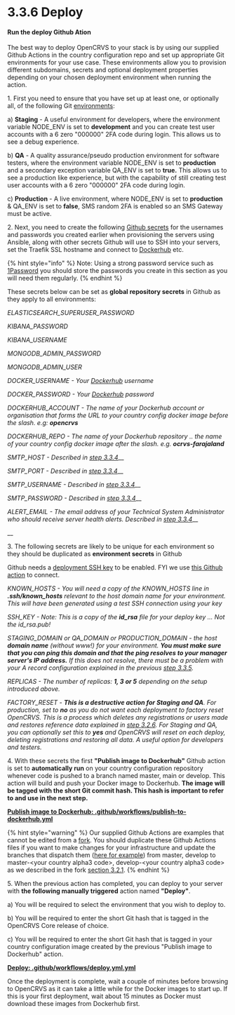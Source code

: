# 3.3.6 Deploy

#### Run the deploy Github Ation

The best way to deploy OpenCRVS to your stack is by using our supplied Github Actions in the country configuration repo and set up appropriate Git environments for your use case.  These environments allow you to provision different subdomains, secrets and optional deployment properties depending on your chosen deployment environment when running the action.



1\.  First you need to ensure that you have set up at least one, or optionally all, of the following Git [environments](https://docs.github.com/en/actions/deployment/targeting-different-environments/using-environments-for-deployment):

a) **Staging** - A useful environment for developers, where the environment variable NODE\_ENV is set to **development** and you can create test user accounts with a 6 zero "000000" 2FA code during login.  This allows us to see a debug experience.

b) **QA** - A quality assurance/pseudo production environment for software testers, where the environment variable NODE\_ENV is set to **production** and a secondary exception variable QA\_ENV is set to **true.**  This allows us to see a production like experience, but with the capability of still creating test user accounts with a 6 zero "000000" 2FA code during login.

c) **Production** - A live environment, where NODE\_ENV is set to **production** & QA\_ENV is set to **false**, SMS random 2FA is enabled so an SMS Gateway must be active.



2\.  Next, you need to create the following [Github secrets](https://docs.github.com/en/codespaces/managing-codespaces-for-your-organization/managing-encrypted-secrets-for-your-repository-and-organization-for-codespaces) for the usernames and passwords you created earlier when provisioning the servers using Ansible, along with other secrets Github will use to SSH into your servers, set the Traefik SSL hostname and connect to [Dockerhub](https://hub.docker.com/) etc.

{% hint style="info" %}
Note: Using a strong password service such as [1Password](https://1password.com/) you should store the passwords you create in this section as you will need them regularly.
{% endhint %}

These secrets below can be set as **global repository secrets** in Github as they apply to all environments:

_ELASTICSEARCH\_SUPERUSER\_PASSWORD_

_KIBANA\_PASSWORD_

_KIBANA\_USERNAME_

_MONGODB\_ADMIN\_PASSWORD_

_MONGODB\_ADMIN\_USER_

_DOCKER\_USERNAME - Your_ [_Dockerhub_](https://hub.docker.com/) _username_

_DOCKER\_PASSWORD - Your_ [_Dockerhub_](https://hub.docker.com/) _password_

_DOCKERHUB\_ACCOUNT - The name of your Dockerhub account or organisation that forms the URL to your country config docker image before the slash. e.g: **opencrvs**_

_DOCKERHUB\_REPO - The name of your Dockerhub repository .. the name of your country config docker image after the slash. e.g. **ocrvs-farajaland**_

_SMTP\_HOST - Described in_ [_step 3.3.4_](3.3.4-set-up-an-smtp-server-for-opencrvs-monitoring-alerts.md)__

_SMTP\_PORT - Described in_ [_step 3.3.4_](3.3.4-set-up-an-smtp-server-for-opencrvs-monitoring-alerts.md)__

_SMTP\_USERNAME - Described in_ [_step 3.3.4_](3.3.4-set-up-an-smtp-server-for-opencrvs-monitoring-alerts.md)__

_SMTP\_PASSWORD - Described in_ [_step 3.3.4_](3.3.4-set-up-an-smtp-server-for-opencrvs-monitoring-alerts.md)__

_ALERT\_EMAIL - The email address of your Technical System Administrator who should receive server health alerts.  Described in_ [_step 3.3.4_](3.3.4-set-up-an-smtp-server-for-opencrvs-monitoring-alerts.md)__

__

3\.  The following secrets are likely to be unique for each environment so they should be duplicated as **environment secrets** in Github

Github needs a [deployment SSH key](https://docs.github.com/en/developers/overview/managing-deploy-keys) to be enabled. FYI we use [this Github action](https://github.com/shimataro/ssh-key-action) to connect.

_KNOWN\_HOSTS - You will need a copy of the KNOWN\_HOSTS line in **.ssh/known\_hosts** relevant to the host domain name for your environment. This will have been generated using a test SSH connection using your key_&#x20;

_SSH\_KEY - Note: This is a copy of the **id\_rsa** file for your deploy key ... Not the id\_rsa.pub!_&#x20;

_STAGING\_DOMAIN or QA\_DOMAIN or PRODUCTION\_DOMAIN - the host **domain name** (without www!) for your environment. **You must make sure that you can ping this domain and that the ping resolves to your manager server's IP address.** If this does not resolve, there must be a problem with your A record configuration explained in the previous_ [_step 3.3.5_](3.3.5-setup-dns-a-records.md)_._&#x20;

_REPLICAS - The number of replicas: **1, 3 or 5** depending on the setup introduced above._&#x20;

_FACTORY\_RESET - **This is a destructive action for Staging and QA**. For production, set to **no** as you do not want each deployment to factory reset OpenCRVS. This is a process which deletes any registrations or users made and restores reference data explained in_ [_step 3.2.6_](../3.2-set-up-your-own-country-configuration/3.2.6-create-factory-reset-backups-for-development.md)_. For Staging and QA, you can optionally set this to **yes** and OpenCRVS will reset on each deploy, deleting registrations and restoring all data. A useful option for developers and testers._

4\.  With these secrets the first **"Publish image to Dockerhub"** Github action is set to **automatically run** on your country configuration repository whenever code is pushed to a branch named master, main or develop. This action will build and push your Docker image to Dockerhub. **The image will be tagged with the short Git commit hash. This hash is important to refer to and use in the next step.**

****[**Publish image to Dockerhub: .github/workflows/publish-to-dockerhub.yml**](https://github.com/opencrvs/opencrvs-farajaland/blob/develop/.github/workflows/publish-to-dockerhub.yml)****

{% hint style="warning" %}
Our supplied Github Actions are examples that cannot be edited from a [fork](https://github.blog/2020-08-03-github-actions-improvements-for-fork-and-pull-request-workflows/).  You should duplicate these Github Actions files if you want to make changes for your infrastructure and update the branches that dispatch them ([here for example](https://github.com/opencrvs/opencrvs-farajaland/blob/master/.github/workflows/publish-to-dockerhub.yml#L5)) from master, develop to master-\<your country alpha3 code>, develop-\<your country alpha3 code> as we described in the fork [section 3.2.1](../3.2-set-up-your-own-country-configuration/3.2.1-fork-your-own-country-configuration-repository.md).
{% endhint %}



5\.  When the previous action has completed, you can deploy to your server with **the following manually triggered** action named **"Deploy"**.

a) You will be required to select the environment that you wish to deploy to.&#x20;

b) You will be required to enter the short Git hash that is tagged in the OpenCRVS Core release of choice.

c) You will be required to enter the short Git hash that is tagged in your country configuration image created by the previous "Publish image to Dockerhub" action.

****[**Deploy: .github/workflows/deploy.yml.yml**](https://github.com/opencrvs/opencrvs-farajaland/blob/develop/.github/workflows/deploy.yml)****

Once the deployment is complete, wait a couple of minutes before browsing to OpenCRVS as it can take a little while for the Docker images to start up. If this is your first deployment, wait about 15 minutes as Docker must download these images from Dockerhub first.
